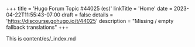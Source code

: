 +++
title = 'Hugo Forum Topic #44025 (es)'
linkTitle = 'Home'
date = 2023-04-22T11:55:43-07:00
draft = false
details = 'https://discourse.gohugo.io/t/44025'
description = "Missing / empty fallback translations"
+++

This is content/es/_index.md
